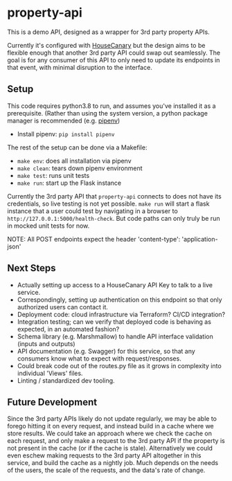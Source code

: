 # property-api

This is a demo API, designed as a wrapper for 3rd party property APIs.

Currently it's configured with [HouseCanary](https://api-docs.housecanary.com/) but the design aims to be flexible enough that another 3rd party API could swap out seamlessly.  The goal is for any consumer of this API to only need to update its endpoints in that event, with minimal disruption to the interface.


## Setup
This code requires python3.8 to run, and assumes you've installed it as a prerequisite.  (Rather than using the system version, a python package manager is recommended (e.g. [pipenv](https://github.com/pyenv/pyenv))
* Install pipenv: `pip install pipenv`

The rest of the setup can be done via a Makefile:
* `make env`: does all installation via pipenv
* `make clean`: tears down pipenv environment
* `make test`: runs unit tests
* `make run`: start up the Flask instance

Currently the 3rd party API that `property-api` connects to does not have its credentials, so live testing is not yet possible.  `make run` will start a flask instance that a user could test by navigating in a browser to `http://127.0.0.1:5000/health-check`.  But code paths can only truly be run in mocked unit tests for now.

NOTE: All POST endpoints expect the header 'content-type': 'application-json'


## Next Steps
* Actually setting up access to a HouseCanary API Key to talk to a live service.
* Correspondingly, setting up authentication on this endpoint so that only authorized users can contact it.
* Deployment code: cloud infrastructure via Terraform?  CI/CD integration? 
* Integration testing; can we verify that deployed code is behaving as expected, in an automated fashion?
* Schema library (e.g. Marshmallow) to handle API interface validation (inputs and outputs)
* API documentation (e.g. Swagger) for this service, so that any consumers know what to expect with request/responses.
* Could break code out of the routes.py file as it grows in complexity into individual 'Views' files.
* Linting / standardized dev tooling.


## Future Development
Since the 3rd party APIs likely do not update regularly, we may be able to forego hitting it on every request, and instead build in a cache where we store results.
We could take an approach where we check the cache on each request, and only make a request to the 3rd party API if the property is not present in the cache (or if the cache is stale).
Alternatively we could even eschew making requests to the 3rd party API altogether in this service, and build the cache as a nightly job.
Much depends on the needs of the users, the scale of the requests, and the data's rate of change.